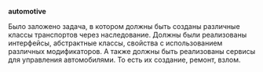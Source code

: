 <b color="00BFFF">automotive</b>

Было заложено задача, в котором должны быть созданы различные классы транспортов через наследование.
Должны были реализованы интерфейсы, абстрактные классы, свойства с использованием различных модификаторов.
А также должны быть реализованы сервисы для управления автомобилями. То есть их создание, ремонт, взлом.
